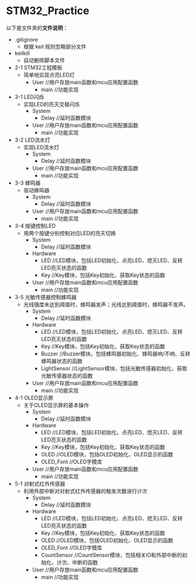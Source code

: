# STM32_Practice
以下是文件夹的**文件说明**：

- .gitignore
  - 根据 keil 规则忽略部分文件
- keilkill
  - 自动删除脚本文件
- 2-1 STM32工程模板
  - 简单地实现点亮LED灯
    - User	//用户存放main函数和mcu应用配置函数
      - main	//功能实现
- 3-1 LED闪烁
  - 实现LED的亮灭交替闪烁
    - System
      - Delay	//延时函数模块
    - User   //用户存放main函数和mcu应用配置函数
      - main  //功能实现
- 3-2 LED流水灯
  - 实现LED流水灯
    - System
      - Delay	//延时函数模块
    - User   //用户存放main函数和mcu应用配置函数
      - main  //功能实现
- 3-3 蜂鸣器
  - 驱动蜂鸣器
    - System
      - Delay	//延时函数模块
    - User   //用户存放main函数和mcu应用配置函数
      - main  //功能实现
- 3-4 按键控制LED
  - 用两个按键分别控制对应LED的亮灭切换
    - System
      - Delay	//延时函数模块
    - Hardware
      - LED	//LED模块，包括LED初始化、点亮LED、熄灭LED、反转LED亮灭状态的函数
      - Key    //Key模块，包括Key初始化、获取Key状态的函数
    - User   //用户存放main函数和mcu应用配置函数
      - main  //功能实现
- 3-5 光敏传感器控制蜂鸣器
  - 光线强度未达到阈值时，蜂鸣器发声；光线达到阈值时，蜂鸣器不发声。
    - System
      - Delay	//延时函数模块
    - Hardware
      - LED	//LED模块，包括LED初始化、点亮LED、熄灭LED、反转LED亮灭状态的函数
      - Key    //Key模块，包括Key初始化、获取Key状态的函数
      - Buzzer   //Buzzer模块，包括蜂鸣器初始化、蜂鸣器响/不响、反转蜂鸣器状态的函数
      - LightSensor   //LightSensor模块，包括光敏传感器初始化、获取光敏传感器状态的函数
    - User   //用户存放main函数和mcu应用配置函数
      - main  //功能实现
- 4-1 OLED显示屏
  - 关于OLED显示屏的基本操作
    - System
      - Delay	//延时函数模块
    - Hardware
      - LED	//LED模块，包括LED初始化、点亮LED、熄灭LED、反转LED亮灭状态的函数
      - Key    //Key模块，包括Key初始化、获取Key状态的函数
      - OLED  //OLED模块，包括OLED初始化、OLED显示的函数
      - OLED_Font  //OLED字模库
    - User   //用户存放main函数和mcu应用配置函数
      - main  //功能实现
- 5-1 对射式红外传感器
  - 利用外部中断对对射式红外传感器的触发次数进行计次
    - System
      - Delay	//延时函数模块
    - Hardware
      - LED	//LED模块，包括LED初始化、点亮LED、熄灭LED、反转LED亮灭状态的函数
      - Key    //Key模块，包括Key初始化、获取Key状态的函数
      - OLED  //OLED模块，包括OLED初始化、OLED显示的函数
      - OLED_Font  //OLED字模库
      - CountSensor  //CountSensor模块，包括相关IO和外部中断的初始化、计次、中断的函数
    - User   //用户存放main函数和mcu应用配置函数
      - main  //功能实现